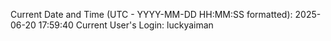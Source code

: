 Current Date and Time (UTC - YYYY-MM-DD HH:MM:SS formatted): 2025-06-20 17:59:40
Current User's Login: luckyaiman
